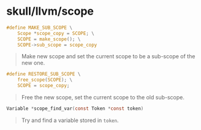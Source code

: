 # skull/llvm/scope

```c
#define MAKE_SUB_SCOPE \
	Scope *scope_copy = SCOPE; \
	SCOPE = make_scope(); \
	SCOPE->sub_scope = scope_copy
```

> Make new scope and set the current scope to be a sub-scope of the new one.

```c
#define RESTORE_SUB_SCOPE \
	free_scope(SCOPE); \
	SCOPE = scope_copy;
```

> Free the new scope, set the current scope to the old sub-scope.

```c
Variable *scope_find_var(const Token *const token)
```

> Try and find a variable stored in `token`.

